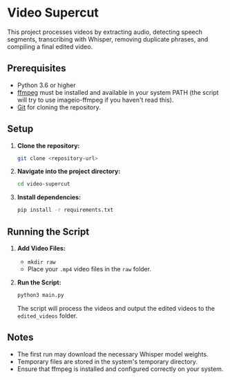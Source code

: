 # Video Supercut

This project processes videos by extracting audio, detecting speech segments, transcribing with Whisper, removing duplicate phrases, and compiling a final edited video.

## Prerequisites

- Python 3.6 or higher
- [ffmpeg](https://ffmpeg.org/) must be installed and available in your system PATH (the script will try to use imageio-ffmpeg if you haven't read this).
- [Git](https://git-scm.com/) for cloning the repository.

## Setup

1. **Clone the repository:**
   ```bash
   git clone <repository-url>
   ```
2. **Navigate into the project directory:**
   ```bash
   cd video-supercut
   ```
3. **Install dependencies:**
   ```bash
   pip install -r requirements.txt
   ```

## Running the Script

1. **Add Video Files:**

   - `mkdir raw`
   - Place your `.mp4` video files in the `raw` folder.

2. **Run the Script:**
   ```bash
   python3 main.py
   ```
   The script will process the videos and output the edited videos to the `edited_videos` folder.

## Notes

- The first run may download the necessary Whisper model weights.
- Temporary files are stored in the system's temporary directory.
- Ensure that ffmpeg is installed and configured correctly on your system.
